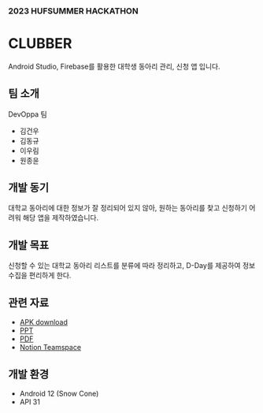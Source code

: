 ### 2023 HUFSUMMER HACKATHON
# CLUBBER
Android Studio, Firebase를 활용한 대학생 동아리 관리, 신청 앱 입니다.

## 팀 소개
DevOppa 팀
- 김건우
- 김동규
- 이우림
- 원종윤

## 개발 동기
대학교 동아리에 대한 정보가 잘 정리되어 있지 않아, 원하는 동아리를 찾고 신청하기 어려워 해당 앱을 제작하였습니다. 

## 개발 목표
신청할 수 있는 대학교 동아리 리스트를 분류에 따라 정리하고, D-Day를 제공하여 정보 수집을 편리하게 한다.

## 관련 자료
- [APK download](https://github.com/HUFS-ICE-22/HUFSUMMERHACKATHON)
- [PPT](https://docs.google.com/presentation/d/1UKmHFIgtvoKfX_125DQhdjLb8DPfMXB7/edit?usp=sharing&ouid=108689342610417301422&rtpof=true&sd=true)
- [PDF](https://drive.google.com/file/d/1AqBSC8ilQQtGB1t4xFqFJkKqAERoXOGB/view?usp=sharing)
- [Notion Teamspace](https://seen-petalite-496.notion.site/HUFSUMMER-HACKATHON-d0af88b98568423ab8d96dcfa5a4d332?pvs=4)

## 개발 환경
- Android 12 (Snow Cone)
- API 31
